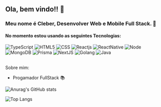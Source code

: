 ## Ola, bem vindo!! 👋

### Meu nome é Cleber, Desenvolver Web e Mobile Full Stack. 🚀

#### No momento estou usando as seguintes Tecnologias:

<div display='inline-block'>
    <img alt="TypeScript"  src='https://img.shields.io/badge/TypeScript-007ACC?style=for-the-badge&logo=typescript&logoColor=white'/>
    <img alt="HTML5"  src='https://img.shields.io/badge/HTML5-E34F26?style=for-the-badge&logo=html5&logoColor=white'/>
    <img alt="CSS"  src='https://img.shields.io/badge/CSS3-1572B6?style=for-the-badge&logo=css3&logoColor=white'/>
    <img alt="Reactjs"  src='https://img.shields.io/badge/React-20232A?style=for-the-badge&logo=react&logoColor=61DAFB'/>
    <img alt="ReactNative"  src='https://img.shields.io/badge/React_Native-20232A?style=for-the-badge&logo=react&logoColor=61DAFB'/>
    <img alt="Node"  src='https://img.shields.io/badge/Node.js-43853D?style=for-the-badge&logo=node.js&logoColor=white'/>
    <img alt="MongoDB"  src='https://img.shields.io/badge/MongoDB-4EA94B?style=for-the-badge&logo=mongodb&logoColor=white'/>
    <img alt="Prisma"  src='https://img.shields.io/badge/Prisma-3982CE?style=for-the-badge&logo=Prisma&logoColor=white'/>
    <img alt="NextJS"  src='https://img.shields.io/badge/Next-black?style=for-the-badge&logo=next.js&logoColor=white'/>
    <img alt ="Golang" src='https://img.shields.io/badge/go-%2300ADD8.svg?style=for-the-badge&logo=go&logoColor=white'/>
    <img alt="Java" src='https://img.shields.io/badge/java-%23ED8B00.svg?style=for-the-badge&logo=openjdk&logoColor=white'/>
    
</div>
<br/>

Sobre mim:

 - Progamador FullStack 📚
 
 ![Anurag's GitHub stats](https://github-readme-stats.vercel.app/api?username=CleberWacheski&show_icons=true&count_private=true&theme=tokyonight)
 
![Top Langs](https://github-readme-stats.vercel.app/api/top-langs/?username=CleberWacheski&layout=compact)
